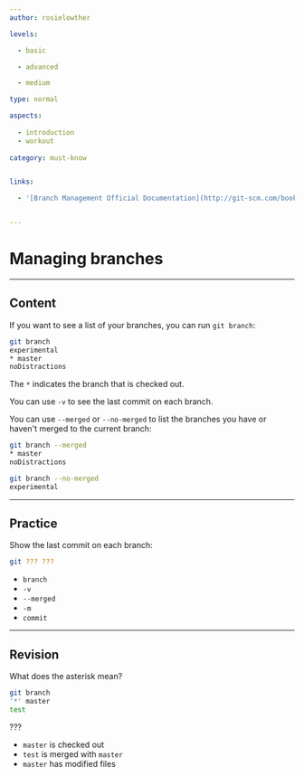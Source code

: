 ```yaml
---
author: rosielowther

levels:

  - basic

  - advanced

  - medium

type: normal

aspects:
  
  - introduction
  - workout
  
category: must-know


links:

  - '[Branch Management Official Documentation](http://git-scm.com/book/en/v2/Git-Branching-Branch-Management){website}'


---
```


# Managing branches

---
## Content

If you want to see a list of your branches, you can run `git branch`:
```bash
git branch
experimental
* master
noDistractions
```
The `*` indicates the branch that is checked out. 

You can use `-v` to see the last commit on each branch.

You can use `--merged` or `--no-merged` to list the branches you have or haven't merged to the current branch:
```bash
git branch --merged
* master
noDistractions

git branch --no-merged
experimental
```

---
## Practice

Show the last commit on each branch:
```bash
git ??? ???
```

* `branch`
* `-v`
* `--merged`
* `-m`
* `commit`

---
## Revision

What does the asterisk mean?
```bash
git branch 
'*' master 
test
```
???

* `master` is checked out
* `test` is merged with `master`
* `master` has modified files

 
